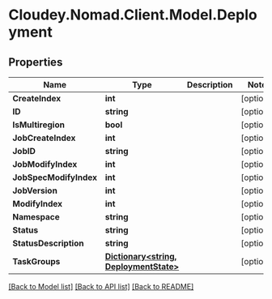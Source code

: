 # Cloudey.Nomad.Client.Model.Deployment

## Properties

Name | Type | Description | Notes
------------ | ------------- | ------------- | -------------
**CreateIndex** | **int** |  | [optional] 
**ID** | **string** |  | [optional] 
**IsMultiregion** | **bool** |  | [optional] 
**JobCreateIndex** | **int** |  | [optional] 
**JobID** | **string** |  | [optional] 
**JobModifyIndex** | **int** |  | [optional] 
**JobSpecModifyIndex** | **int** |  | [optional] 
**JobVersion** | **int** |  | [optional] 
**ModifyIndex** | **int** |  | [optional] 
**Namespace** | **string** |  | [optional] 
**Status** | **string** |  | [optional] 
**StatusDescription** | **string** |  | [optional] 
**TaskGroups** | [**Dictionary&lt;string, DeploymentState&gt;**](DeploymentState.md) |  | [optional] 

[[Back to Model list]](../README.md#documentation-for-models) [[Back to API list]](../README.md#documentation-for-api-endpoints) [[Back to README]](../README.md)

